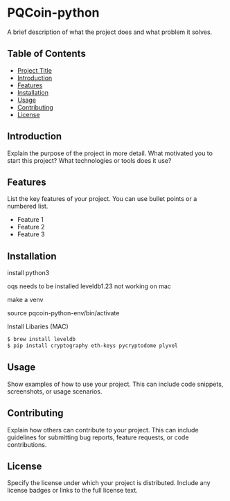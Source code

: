 # PQCoin-python

A brief description of what the project does and what problem it solves.

## Table of Contents

- [Project Title](#project-title)
- [Introduction](#introduction)
- [Features](#features)
- [Installation](#installation)
- [Usage](#usage)
- [Contributing](#contributing)
- [License](#license)

## Introduction

Explain the purpose of the project in more detail. What motivated you to start this project? What technologies or tools does it use?

## Features

List the key features of your project. You can use bullet points or a numbered list.

- Feature 1
- Feature 2
- Feature 3

## Installation

install 
python3

oqs needs to be installed
leveldb1.23 not working on mac 

make a venv

source pqcoin-python-env/bin/activate 

Install Libaries (MAC)
```bash
$ brew install leveldb
$ pip install cryptography eth-keys pycryptodome plyvel
```

## Usage

Show examples of how to use your project. This can include code snippets, screenshots, or usage scenarios.

## Contributing

Explain how others can contribute to your project. This can include guidelines for submitting bug reports, feature requests, or code contributions.

## License

Specify the license under which your project is distributed. Include any license badges or links to the full license text.


